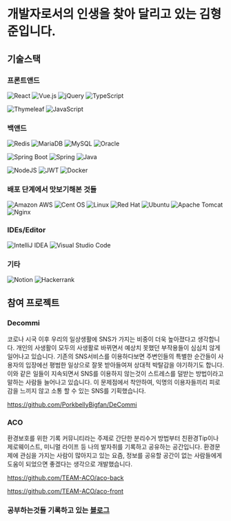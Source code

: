 # 개발자로서의 인생을 찾아 달리고 있는 김형준입니다. 

## 기술스택
### 프론트앤드
![React](https://img.shields.io/badge/react-%2320232a.svg?style=for-the-badge&logo=react&logoColor=%2361DAFB)
![Vue.js](https://img.shields.io/badge/vuejs-%2335495e.svg?style=for-the-badge&logo=vuedotjs&logoColor=%234FC08D)
![jQuery](https://img.shields.io/badge/jquery-%230769AD.svg?style=for-the-badge&logo=jquery&logoColor=white)
![TypeScript](https://img.shields.io/badge/TypeScript-3178C6?style=for-the-badge&logo=typescript&logoColor=white)

![Thymeleaf](https://img.shields.io/badge/Thymeleaf-%23005C0F.svg?style=for-the-badge&logo=Thymeleaf&logoColor=white)
![JavaScript](https://img.shields.io/badge/javascript-%23323330.svg?style=for-the-badge&logo=javascript&logoColor=%23F7DF1E)

### 백앤드
![Redis](https://img.shields.io/badge/redis-%23DD0031.svg?style=for-the-badge&logo=redis&logoColor=white)
![MariaDB](https://img.shields.io/badge/MariaDB-003545?style=for-the-badge&logo=mariadb&logoColor=white)
![MySQL](https://img.shields.io/badge/mysql-%2300f.svg?style=for-the-badge&logo=mysql&logoColor=white)
![Oracle](https://img.shields.io/badge/oracle-F80000?style=for-the-badge&logo=oracle&logoColor=white)

![Spring Boot](https://img.shields.io/badge/springboot-6DB33F?style=for-the-badge&logo=springboot&logoColor=white)
![Spring](https://img.shields.io/badge/spring-%236DB33F.svg?style=for-the-badge&logo=spring&logoColor=white)
![Java](https://img.shields.io/badge/java-%23ED8B00.svg?style=for-the-badge&logo=java&logoColor=white)

![NodeJS](https://img.shields.io/badge/node.js-6DA55F?style=for-the-badge&logo=node.js&logoColor=white)
![JWT](https://img.shields.io/badge/JWT-black?style=for-the-badge&logo=JSON%20web%20tokens)
![Docker](https://img.shields.io/badge/docker-%230db7ed.svg?style=for-the-badge&logo=docker&logoColor=white)

### 배포 단계에서 맛보기해본 것들
![Amazon AWS](https://img.shields.io/badge/amazonaws-232F3E?style=for-the-badge&logo=amazonaws&logoColor=white") 
![Cent OS](https://img.shields.io/badge/cent%20os-002260?style=for-the-badge&logo=centos&logoColor=F0F0F0)
![Linux](https://img.shields.io/badge/Linux-FCC624?style=for-the-badge&logo=linux&logoColor=black)
![Red Hat](https://img.shields.io/badge/Red%20Hat-EE0000?style=for-the-badge&logo=redhat&logoColor=white)
![Ubuntu](https://img.shields.io/badge/Ubuntu-E95420?style=for-the-badge&logo=ubuntu&logoColor=white)
![Apache Tomcat](https://img.shields.io/badge/apache%20tomcat-%23F8DC75.svg?style=for-the-badge&logo=apache-tomcat&logoColor=black)
![Nginx](https://img.shields.io/badge/nginx-%23009639.svg?style=for-the-badge&logo=nginx&logoColor=white)

### IDEs/Editor
![IntelliJ IDEA](https://img.shields.io/badge/IntelliJIDEA-000000.svg?style=for-the-badge&logo=intellij-idea&logoColor=white)
![Visual Studio Code](https://img.shields.io/badge/Visual%20Studio%20Code-0078d7.svg?style=for-the-badge&logo=visual-studio-code&logoColor=white)

### 기타
![Notion](https://img.shields.io/badge/Notion-%23000000.svg?style=for-the-badge&logo=notion&logoColor=white)
![Hackerrank](https://img.shields.io/badge/-Hackerrank-2EC866?style=for-the-badge&logo=HackerRank&logoColor=white)



## 참여 프로젝트
### Decommi
코로나 시국 이후 우리의 일상생활에 SNS가 가지는 비중이 더욱 높아졌다고 생각합니다.
개인의 사생활이 모두의 사생활로 바뀌면서 예상치 못했던 부작용들이 심심치 않게 일어나고 있습니다.
기존의 SNS서비스를 이용하다보면 주변인들의 특별한 순간들이 사용자의 입장에선 평범한 일상으로 잘못 받아들여져 상대적 박탈감을 야기하기도 합니다.
이와 같은 일들이 지속되면서 SNS를 이용하지 않는것이 스트레스를 덜받는 방법이라고 말하는 사람들 늘어나고 있습니다.
이 문제점에서 착안하여, 익명의 이용자들끼리 피로감을 느끼지 않고 소통 할 수 있는 SNS를 기획했습니다.

https://github.com/PorkbellyBigfan/DeCommi

### ACO
환경보호를 위한 기록 커뮤니티라는 주제로 간단한 분리수거 방법부터 친환경Tip이나 제로웨이스트, 미니멀 라이프 등 나의 발자취를 기록하고 공유하는 공간입니다. 환경문제에 관심을 가지는 사람이 많아지고 있는 요즘, 정보를 공유할 공간이 없는 사람들에게 도움이 되었으면 좋겠다는 생각으로 개발했습니다.

https://github.com/TEAM-ACO/aco-back

https://github.com/TEAM-ACO/aco-front


### 공부하는것들 기록하고 있는 [블로그](https://porkbellyyam.tistory.com)

<!--
**PorkbellyBigfan/PorkbellyBigfan** is a ✨ _special_ ✨ repository because its `README.md` (this file) appears on your GitHub profile.

Here are some ideas to get you started:

- 🔭 I’m currently working on ...
- 🌱 I’m currently learning ...
- 👯 I’m looking to collaborate on ...
- 🤔 I’m looking for help with ...
- 💬 Ask me about ...
- 📫 How to reach me: ...
- 😄 Pronouns: ...
- ⚡ Fun fact: ...
-->
